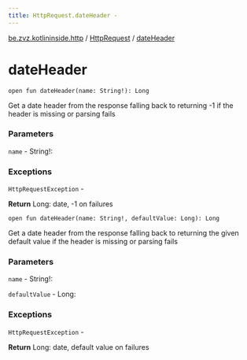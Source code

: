 ```yaml
---
title: HttpRequest.dateHeader - 
---
```


[be.zvz.kotlininside.http](../index.html) / [HttpRequest](index.html) / [dateHeader](./date-header.html)

# dateHeader

`open fun dateHeader(name: String!): Long`

Get a date header from the response falling back to returning -1 if the header is missing or parsing fails

### Parameters

`name` - String!:

### Exceptions

`HttpRequestException` -

**Return**
Long: date, -1 on failures

`open fun dateHeader(name: String!, defaultValue: Long): Long`

Get a date header from the response falling back to returning the given default value if the header is missing or parsing fails

### Parameters

`name` - String!:

`defaultValue` - Long:

### Exceptions

`HttpRequestException` -

**Return**
Long: date, default value on failures

